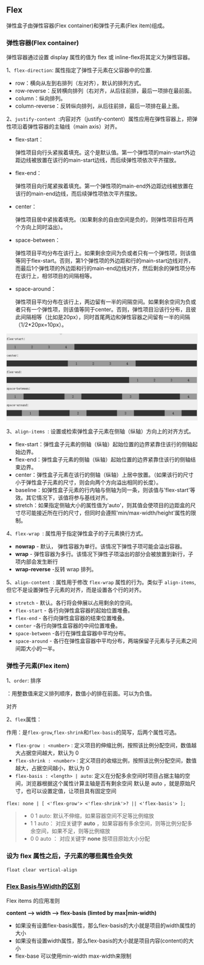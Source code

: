 ## Flex

弹性盒子由弹性容器(Flex container)和弹性子元素(Flex item)组成。

### 弹性容器(Flex container)

弹性容器通过设置 display 属性的值为 flex 或 inline-flex将其定义为弹性容器。

1、`flex-direction`: 属性指定了弹性子元素在父容器中的位置.

- row：横向从左到右排列（左对齐），默认的排列方式。
- row-reverse：反转横向排列（右对齐，从后往前排，最后一项排在最前面。
- column：纵向排列。
- column-reverse：反转纵向排列，从后往前排，最后一项排在最上面。

2、`justify-content `:内容对齐（justify-content）属性应用在弹性容器上，把弹性项沿着弹性容器的主轴线（main axis）对齐。

- flex-start：

  弹性项目向行头紧挨着填充。这个是默认值。第一个弹性项的main-start外边距边线被放置在该行的main-start边线，而后续弹性项依次平齐摆放。

- flex-end：

  弹性项目向行尾紧挨着填充。第一个弹性项的main-end外边距边线被放置在该行的main-end边线，而后续弹性项依次平齐摆放。

- center：

  弹性项目居中紧挨着填充。（如果剩余的自由空间是负的，则弹性项目将在两个方向上同时溢出）。

- space-between：

  弹性项目平均分布在该行上。如果剩余空间为负或者只有一个弹性项，则该值等同于flex-start。否则，第1个弹性项的外边距和行的main-start边线对齐，而最后1个弹性项的外边距和行的main-end边线对齐，然后剩余的弹性项分布在该行上，相邻项目的间隔相等。

- space-around：

  弹性项目平均分布在该行上，两边留有一半的间隔空间。如果剩余空间为负或者只有一个弹性项，则该值等同于center。否则，弹性项目沿该行分布，且彼此间隔相等（比如是20px），同时首尾两边和弹性容器之间留有一半的间隔（1/2*20px=10px）。

![img](../img/2259AD60-BD56-4865-8E35-472CEABF88B2.jpg)



3、`align-items `: 设置或检索弹性盒子元素在侧轴（纵轴）方向上的对齐方式。

- flex-start：弹性盒子元素的侧轴（纵轴）起始位置的边界紧靠住该行的侧轴起始边界。
- flex-end：弹性盒子元素的侧轴（纵轴）起始位置的边界紧靠住该行的侧轴结束边界。
- center：弹性盒子元素在该行的侧轴（纵轴）上居中放置。（如果该行的尺寸小于弹性盒子元素的尺寸，则会向两个方向溢出相同的长度）。
- baseline：如弹性盒子元素的行内轴与侧轴为同一条，则该值与'flex-start'等效。其它情况下，该值将参与基线对齐。
- stretch：如果指定侧轴大小的属性值为'auto'，则其值会使项目的边距盒的尺寸尽可能接近所在行的尺寸，但同时会遵照'min/max-width/height'属性的限制。

4、`flex-wrap `: 属性用于指定弹性盒子的子元素换行方式。

- **nowrap** - 默认， 弹性容器为单行。该情况下弹性子项可能会溢出容器。
- **wrap** - 弹性容器为多行。该情况下弹性子项溢出的部分会被放置到新行，子项内部会发生断行
- **wrap-reverse** -反转 wrap 排列。

5、`align-content `: 属性用于修改 `flex-wrap` 属性的行为。类似于 `align-items`, 但它不是设置弹性子元素的对齐，而是设置各个行的对齐。

- `stretch` - 默认。各行将会伸展以占用剩余的空间。
- `flex-start` - 各行向弹性盒容器的起始位置堆叠。
- `flex-end` - 各行向弹性盒容器的结束位置堆叠。
- `center` -各行向弹性盒容器的中间位置堆叠。
- `space-between` -各行在弹性盒容器中平均分布。
- `space-around` - 各行在弹性盒容器中平均分布，两端保留子元素与子元素之间间距大小的一半。

### 弹性子元素(Flex item)

1、`order`: 排序

<integer>：用整数值来定义排列顺序，数值小的排在前面。可以为负值。

对齐

2、`flex`属性：

作用：是`flex-grow`,`flex-shrink`和`flex-basis`的简写，后两个属性可选。

- `flex-grow : <number>` : 定义项目的伸缩比例，按照该比例分配空间，数值越大占据空间越大，默认为 0
- `flex-shrink : <number>` : 定义项目的收缩比例，按照该比例分配空间，数值越大，占据空间越小，默认为 0
- `flex-basis : <length> | auto`: 定义在分配多余空间时项目占据主轴的空间，浏览器根据这个属性计算主轴是否有剩余空间 默认是 auto ，就是原始尺寸，也可以设置定值，让项目具有固定空间

`flex: none | [ <'flex-grow'> <'flex-shrink'>? || <'flex-basis'> ];`

> - 0 1 auto: 默认不伸缩，如果容器空间不足等比例缩放
> - 1 1 auto： 对应关键字 **auto** ，如果容器有多余空间，则等比例分配多余空间，如果不足，则等比例缩放
> - 0 0 auto ： 对应关键字 **none** 按项目原始大小分配

### 设为 flex 属性之后，子元素的哪些属性会失效

`float clear vertical-align`

### [Flex Basis与Width的区别](https://www.jianshu.com/p/17b1b445ecd4)

Flex items 的应用准则

**content –> width –> flex-basis (limted by max|min-width)**

- 如果没有设置flex-basis属性，那么flex-basis的大小就是项目的width属性的大小
- 如果没有设置width属性，那么flex-basis的大小就是项目内容(content)的大小
-  flex-base 可以使用min-width max-width来限制